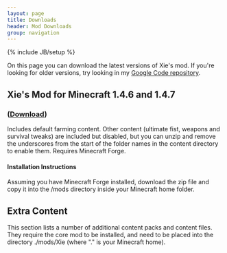 ```yaml
---
layout: page
title: Downloads
header: Mod Downloads
group: navigation
---
```

{% include JB/setup %}

On this page you can download the latest versions of Xie's mod. If you're looking for older versions, try looking in my [Google Code repository](http://code.google.com/p/xie-mc-mods/downloads/list").

## Xie's Mod for Minecraft 1.4.6 and 1.4.7
### ([Download](http://xw-gs.com/mc/Xie.zip))
Includes default farming content. Other content (ultimate fist, weapons and survival tweaks) are included but disabled, but you can unzip and remove the underscores from the start of the folder names in the content directory to enable them. Requires Minecraft Forge.

#### Installation Instructions

Assuming you have Minecraft Forge installed, download the zip file and copy it into the /mods directory inside your Minecraft home folder.

## Extra Content
This section lists a number of additional content packs and content files. They require the core mod to be installed, and need to be placed into the directory ./mods/Xie (where "." is your Minecraft home).


